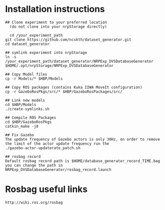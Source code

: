 # Installation instructions

    ## Clone experiment to your preferred location
      (do not clone into your nrpStorage directly)

	  cd /your_experiment_path
    git clone https://github.com/ncskth/dataset_generator.git
    cd dataset_generator

    ## symlink experiment into nrpStorage
    ln -s /your_experiment_path/dataset_generator/NRPExp_DVSDatabaseGenerator $HOME/.opt/nrpStorage/NRPExp_DVSDatabaseGenerator

    ## Copy Model files
    cp -r Models/* $HBP/Models

    ## Copy ROS packages (contains Kuka IIWA MoveIt configuration)
    cp -r GazeboRosPkgs/src/* $HBP/GazeboRosPackages/src/

    ## Link new models
    cd $HBP/Models
    ./create-symlinks.sh

    ## Compile ROS Packages
    cd $HBP/GazeboRosPkgs
    catkin_make -j8 

    ## Fix Gazebo
    The update frequency of Gazebo actors is only 30Hz, on order to remove the limit of the actor update frequency run the 
    ./gazebo-actor-updaterate_patch.sh

    ## rosbag record
    Default rosbag record path is $HOME/database_generator_record_TIME.bag
    you can change the path in NRPExp_DVSDatabaseGenerator/rosbag_record.launch

# Rosbag useful links
    http://wiki.ros.org/rosbag
